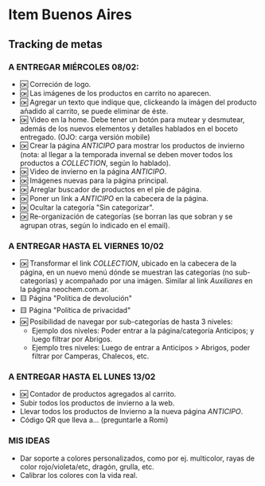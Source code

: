 # Item Buenos Aires

## Tracking de metas

### A ENTREGAR MIÉRCOLES 08/02: 
- 🆗 Correción de logo.
- 🆗 Las imágenes de los productos en carrito no aparecen.
- 🆗 Agregar un texto que indique que, clickeando la imágen del producto añadido al carrito, se puede eliminar de éste.
- 🆗 Video en la home. Debe tener un botón para mutear y desmutear, además de los nuevos elementos y detalles hablados en el boceto entregado. (OJO: carga versión mobile)
- 🆗 Crear la página *ANTICIPO* para mostrar los productos de invierno (nota: al llegar a la temporada invernal se deben mover todos los productos a *COLLECTION*, según lo hablado).
- 🆗 Video de invierno en la página *ANTICIPO*.
- 🆗 Imágenes nuevas para la página principal.
- 🆗 Arreglar buscador de productos en el pie de página.
- 🆗 Poner un link a *ANTICIPO* en la cabecera de la página.
- 🆗 Ocultar la categoría "Sin categorizar". 
- 🆗 Re-organización de categorías (se borran las que sobran y se agrupan otras, según lo indicado en el email).

### A ENTREGAR HASTA EL VIERNES 10/02
- 🆗 Transformar el link *COLLECTION*, ubicado en la cabecera de la página, en un nuevo menú dónde se muestran las categorías (no sub-categorías) y acompañado por una imágen. Similar al link *Auxiliares* en la página neochem.com.ar.
- 🟨 Página "Política de devolución"
- 🟨 Página "Política de privacidad"
- 🆗 Posibilidad de navegar por sub-categorías de hasta 3 niveles:
    - Ejemplo dos niveles: Poder entrar a la página/categoría Anticipos; y luego filtrar por Abrigos.
    - Ejemplo tres niveles: Luego de entrar a Anticipos > Abrigos, poder filtrar por Camperas, Chalecos, etc.

### A ENTREGAR HASTA EL LUNES 13/02
- 🆗 Contador de productos agregados al carrito.
- Subir todos los productos de invierno a la web.
- Llevar todos los productos de Invierno a la nueva página *ANTICIPO*.
- Código QR que lleva a... (preguntarle a Romi)

### MIS IDEAS
- Dar soporte a colores personalizados, como por ej. multicolor, rayas de color rojo/violeta/etc, dragón, grulla, etc.
- Calibrar los colores con la vida real.